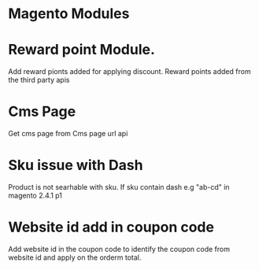 # Magento Modules

# Reward point Module.
Add reward pionts added for applying discount.
Reward points added from the third party apis


# Cms Page

Get cms page from Cms page url api

# Sku issue with Dash

Product is not searhable with sku. If sku contain dash e.g "ab-cd" in magento 2.4.1 p1 

# Website id add in coupon code

Add website id in the coupon code to identify the coupon code from website id and apply on the orderm total.
